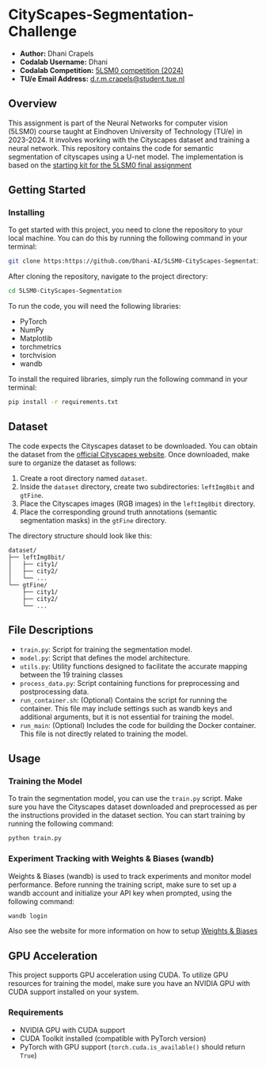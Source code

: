 # CityScapes-Segmentation-Challenge

- **Author:** Dhani Crapels
- **Codalab Username:** Dhani
- **Codalab Competition:** [5LSM0 competition (2024)](https://codalab.lisn.upsaclay.fr/competitions/17868#learn_the_details)
- **TU/e Email Address:** d.r.m.crapels@student.tue.nl

## Overview
This assignment is part of the Neural Networks for computer vision (5LSM0) course taught at Eindhoven University of Technology (TU/e) in 2023-2024. It involves working with the Cityscapes dataset and training a neural network. This repository contains the code for semantic segmentation of cityscapes using a U-net model. The implementation is based on the [starting kit for the 5LSM0 final assignment](https://github.com/5LSM0/FinalAssignment) 

## Getting Started

### Installing
To get started with this project, you need to clone the repository to your local machine. You can do this by running the following command in your terminal:
```bash
git clone https:https://github.com/Dhani-AI/5LSM0-CityScapes-Segmentation.git
```

After cloning the repository, navigate to the project directory:
```bash
cd 5LSM0-CityScapes-Segmentation
```

To run the code, you will need the following libraries:

- PyTorch
- NumPy
- Matplotlib
- torchmetrics
- torchvision
- wandb

To install the required libraries, simply run the following command in your terminal:

```bash
pip install -r requirements.txt
```

## Dataset

The code expects the Cityscapes dataset to be downloaded. You can obtain the dataset from the [official Cityscapes website](https://www.cityscapes-dataset.com/). Once downloaded, make sure to organize the dataset as follows:

1. Create a root directory named `dataset`.
2. Inside the `dataset` directory, create two subdirectories: `leftImg8bit` and `gtFine`.
3. Place the Cityscapes images (RGB images) in the `leftImg8bit` directory.
4. Place the corresponding ground truth annotations (semantic segmentation masks) in the `gtFine` directory.

The directory structure should look like this:

```plaintext
dataset/
├── leftImg8bit/
│   ├── city1/
│   ├── city2/
│   └── ...
└── gtFine/
    ├── city1/
    ├── city2/
    └── ...
```

## File Descriptions

- `train.py`: Script for training the segmentation model.
- `model.py`: Script that defines the model architecture.
- `utils.py`: Utility functions designed to facilitate the accurate mapping between the 19 training classes
- `process_data.py`: Script containing functions for preprocessing and postprocessing data.
- `run_container.sh`: (Optional) Contains the script for running the container. This file may include settings such as wandb keys and additional arguments, but it is not essential for training the model.
- `run_main`: (Optional) Includes the code for building the Docker container. This file is not directly related to training the model.

## Usage

### Training the Model

To train the segmentation model, you can use the `train.py` script. Make sure you have the Cityscapes dataset downloaded and preprocessed as per the instructions provided in the dataset section. You can start training by running the following command:

```bash
python train.py
```

### Experiment Tracking with Weights & Biases (wandb)

Weights & Biases (wandb) is used to track experiments and monitor model performance. Before running the training script, make sure to set up a wandb account and initialize your API key when prompted, using the following command:

```bash
wandb login
```

Also see the website for more information on how to setup [Weights & Biases](https://docs.wandb.ai/quickstart)

## GPU Acceleration

This project supports GPU acceleration using CUDA. To utilize GPU resources for training the model, make sure you have an NVIDIA GPU with CUDA support installed on your system.

### Requirements

- NVIDIA GPU with CUDA support
- CUDA Toolkit installed (compatible with PyTorch version)
- PyTorch with GPU support (`torch.cuda.is_available()` should return `True`)
